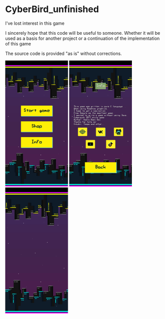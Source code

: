 # CyberBird_unfinished
I've lost interest in this game
  
I sincerely hope that this code will be useful to someone. Whether it will be used as a basis for another project or a continuation of the implementation of this game
  
  
The source code is provided "as is" without corrections.
  

<img src="https://raw.githubusercontent.com/VadimBoev/CyberBird_unfinished/main/screen1.png" data-canonical-src="https://raw.githubusercontent.com/VadimBoev/CyberBird_unfinished/main/screen1.png" width="200" height="400" />
<img src="https://raw.githubusercontent.com/VadimBoev/CyberBird_unfinished/main/screen2.png" data-canonical-src="https://raw.githubusercontent.com/VadimBoev/CyberBird_unfinished/main/screen2.png" width="200" height="400" />
<img src="https://raw.githubusercontent.com/VadimBoev/CyberBird_unfinished/main/screen3.png" data-canonical-src="https://raw.githubusercontent.com/VadimBoev/CyberBird_unfinished/main/screen3.png" width="200" height="400" />
